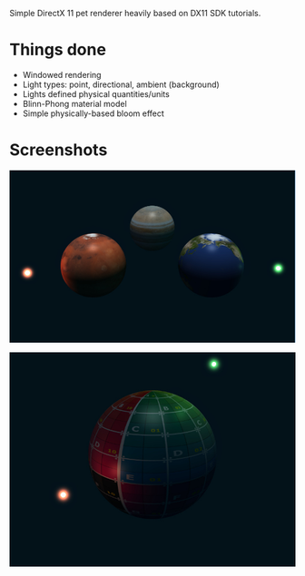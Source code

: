 Simple DirectX 11 pet renderer heavily based on DX11 SDK tutorials.

# Things done

 - Windowed rendering
 - Light types: point, directional, ambient (background)
 - Lights defined physical quantities/units
 - Blinn-Phong material model
 - Simple physically-based bloom effect

# Screenshots

![Screenshot 2](/Doc/screenshot2.jpg)

![Screenshot 1](/Doc/screenshot1.jpg)
